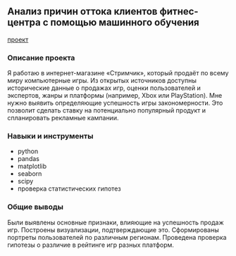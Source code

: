 ##  Анализ причин оттока клиентов фитнес-центра с помощью машинного обучения
[проект](https://github.com/Tushkin99/Portfolio/blob/main/game_market_analysis/Анализ%20игрового%20рынка.ipynb)
### Описание проекта
Я работаю в интернет-магазине «Стримчик», который продаёт по всему миру компьютерные игры. Из открытых источников доступны исторические данные о продажах игр, оценки пользователей и экспертов, жанры и платформы (например, Xbox или PlayStation). Мне нужно выявить определяющие успешность игры закономерности. Это позволит сделать ставку на потенциально популярный продукт и спланировать рекламные кампании.
### Навыки и инструменты
- python
- pandas
- matplotlib
- seaborn
- scipy
- проверка статистических гипотез
### Общие выводы 
Были выявлены основные признаки, влияющие на успешность продаж игр. Построены визуализации, подтверждающие это. Сформированы портреты пользователей по различным регионам. Проведена проверка гипотезы о различие в рейтинге игр разных платформ. 
